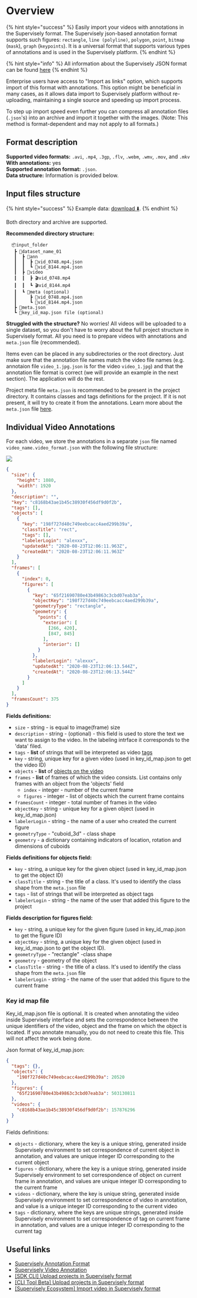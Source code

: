 # Overview

{% hint style="success" %}
Easily import your videos with annotations in the Supervisely format. The Supervisely json-based annotation format supports such figures: `rectangle`, `line (polyline)`, `polygon`, `point`, `bitmap` (`mask`), `graph` (`keypoints`). It is a universal format that supports various types of annotations and is used in the Supervisely platform.
{% endhint %}

{% hint style="info" %}
All information about the Supervisely JSON format can be found <a href="https://docs.supervisely.com/data-organization/00_ann_format_navi" target="_blank">here</a>
{% endhint %}

Enterprise users have access to "Import as links" option, which supports import of this format with annotations. This option might be beneficial in many cases, as it allows data import to Supervisely platform without re-uploading, maintaining a single source and speeding up import process. 

To step up import speed even further you can compress all annotation files (`.json`'s) into an archive and import it together with the images. (Note: This method is format-dependent and may not apply to all formats.)

## Format description

**Supported video formats:** `.avi`, `.mp4`, `.3gp`, `.flv`, `.webm`, `.wmv`, `.mov`, and `.mkv` <br>
**With annotations:** yes<br>
**Supported annotation format:** `.json`.<br>
**Data structure:** Information is provided below.

## Input files structure

{% hint style="success" %}
Example data: [download ⬇️](https://github.com/supervisely-ecosystem/import-videos-in-sly-format/files/12546490/my_videos_project.zip).
{% endhint %}

Both directory and archive are supported.

**Recommended directory structure:**

```text
  📦input_folder
   ┣ 📂dataset_name_01
   ┃  ┣ 📂ann
   ┃  ┃  ┣ 📄vid_0748.mp4.json
   ┃  ┃  ┗ 📄vid_8144.mp4.json
   ┃  ┣ 📂video
   ┃  ┃  ┣ 🎬vid_0748.mp4
   ┃  ┃  ┗ 🎬vid_8144.mp4
   ┃  ┗ 📂meta (optional)
   ┃     ┣ 📄vid_0748.mp4.json
   ┃     ┗ 📄vid_8144.mp4.json
   ┣ 📄meta.json
   ┗ 📄key_id_map.json file (optional)
```

**Struggled with the structure?** No worries!
All videos will be uploaded to a single dataset, so you don't have to worry about the full project structure in Supervisely format. All you need is to prepare videos with annotations and `meta.json` file (recommended).

Items even can be placed in any subdirectories or the root directory. Just make sure that the annotation file names match the video file names (e.g. annotaion file `video_1.jpg.json` is for the video `video_1.jpg`) and that the annotation file format is correct (we will provide an example in the next section). The application will do the rest.

Project meta file `meta.json` is recommended to be present in the project directory. It contains classes and tags definitions for the project. If it is not present, it will try to create it from the annotations. Learn more about the `meta.json` file <a href="https://docs.supervisely.com/customization-and-integration/00_ann_format_navi/02_project_classes_and_tags" target="_blank">here</a>.

## Individual Video Annotations

For each video, we store the annotations in a separate `json` file named `video_name.video_format.json` with the following file structure:

![](videos/video_example1.jpg)

```json
{
  "size": {
    "height": 1080,
    "width": 1920
  },
  "description": "",
  "key": "c8168b43ae1b45c38930f456df9d0f2b",
  "tags": [],
  "objects": [
    {
      "key": "198f727d40c749eebcacc4aed299b39a",
      "classTitle": "rect",
      "tags": [],
      "labelerLogin": "alexxx",
      "updatedAt": "2020-08-23T12:06:11.963Z",
      "createdAt": "2020-08-23T12:06:11.963Z"
    }
  ],
  "frames": [
    {
      "index": 0,
      "figures": [
        {
          "key": "65f21690780e43b49863c3cbd07eab3a",
          "objectKey": "198f727d40c749eebcacc4aed299b39a",
          "geometryType": "rectangle",
          "geometry": {
            "points": {
              "exterior": [
                [266, 420],
                [847, 845]
              ],
              "interior": []
            }
          },
          "labelerLogin": "alexxx",
          "updatedAt": "2020-08-23T12:06:13.544Z",
          "createdAt": "2020-08-23T12:06:13.544Z"
        }
      ]
    }
  ],
  "framesCount": 375
}
```

**Fields definitions:**

- `size` - string - is equal to image(frame) size
- `description` - string - (optional) - this field is used to store the text we want to assign to the video. In the labeling intrface it corresponds to the 'data' filed.
- `tags` - **list** of strings that will be interpreted as video <a href="https://docs.supervisely.com/customization-and-integration/00_ann_format_navi/03_supervisely_format_tags" target="_blank">tags</a>
- `key` - string, unique key for a given video (used in key_id_map.json to get the video ID)
- `objects` - **list** of <a href="https://docs.supervisely.com/customization-and-integration/00_ann_format_navi/04_supervisely_format_objects" target="_blank">objects on the video</a>
- `frames` - **list** of frames of which the video consists. List contains only frames with an object from the 'objects' field
  - `index` - integer - number of the current frame
  - `figures` - integer - list of objects which the current frame contains
- `framesCount` - integer - total number of frames in the video
- `objectKey` - string - unique key for a given object (used in key_id_map.json)
- `labelerLogin` - string - the name of a user who created the current figure
- `geometryType` - "cuboid_3d" - class shape
- `geometry` - a dictionary containing indicators of location, rotation and dimensions of cuboids

**Fields definitions for objects field:**

- `key` - string, a unique key for the given object (used in key_id_map.json to get the object ID)
- `classTitle` - string - the title of a class. It's used to identify the class shape from the `meta.json` file
- `tags` - list of strings that will be interpreted as object tags
- `labelerLogin` - string - the name of the user that added this figure to the project

**Fields description for figures field:**

- `key` - string, a unique key for the given figure (used in key_id_map.json to get the figure ID)
- `objectKey` - string, a unique key for the given object (used in key_id_map.json to get the object ID).
- `geometryType` - "rectangle" -class shape
- `geometry` - geometry of the object
- `classTitle` - string - the title of a class. It's used to identify the class shape from the `meta.json` file
- `labelerLogin` - string - the name of the user that added this figure to the current frame

### Key id map file

Key_id_map.json file is optional. It is created when annotating the video inside Supervisely interface and sets the correspondence between the unique identifiers of the video, object and the frame on which the object is located. If you annotate manually, you do not need to create this file. This will not affect the work being done.

Json format of key_id_map.json:

```json
{
  "tags": {},
  "objects": {
    "198f727d40c749eebcacc4aed299b39a": 20520
  },
  "figures": {
    "65f21690780e43b49863c3cbd07eab3a": 503130811
  },
  "videos": {
    "c8168b43ae1b45c38930f456df9d0f2b": 157876296
  }
}
```

Fields definitions:

- `objects` - dictionary, where the key is a unique string, generated inside Supervisely environment to set correspondence of current object in annotation, and values are unique integer ID corresponding to the current object
- `figures` - dictionary, where the key is a unique string, generated inside Supervisely environment to set correspondence of object on current frame in annotation, and values are unique integer ID corresponding to the current frame
- `videos` - dictionary, where the key is unique string, generated inside Supervisely environment to set correspondence of video in annotation, and value is a unique integer ID corresponding to the current video
- `tags` - dictionary, where the keys are unique strings, generated inside Supervisely environment to set correspondence of tag on current frame in annotation, and values are a unique integer ID corresponding to the current tag

## Useful links

- <a href="https://docs.supervisely.com/customization-and-integration/00_ann_format_navi" target="_blank">Supervisely Annotation Format</a>
- <a href="https://docs.supervisely.com/customization-and-integration/00_ann_format_navi/06_supervisely_format_videos" target="_blank">Supervisely Video Annotation</a>
- <a href="https://developer.supervisely.com/getting-started/command-line-interface/sdk-cli#upload-a-project" target="_blank">[SDK CLI] Upload projects in Supervisely format</a>
- <a href="https://developer.supervisely.com/getting-started/command-line-interface/cli-tool/workflow-automation#upload-projects-in-supervisely-format" target="_blank">[CLI Tool Beta] Upload projects in Supervisely format</a>
- <a href="https://ecosystem.supervisely.com/apps/import-videos-in-sly-format" target="_blank">[Supervisely Ecosystem] Import video in Supervisely format</a>